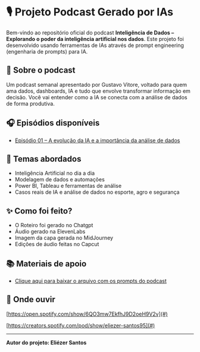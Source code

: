 # 🎙️ Projeto Podcast Gerado por IAs

Bem-vindo ao repositório oficial do podcast **Inteligência de Dados – Explorando o poder da inteligência artificial nos dados**.
Este projeto foi desenvolvido usando ferramentas de IAs através de prompt engineering (engenharia de prompts) para IA.

## 📌 Sobre o podcast
Um podcast semanal apresentado por Gustavo Vitore, voltado para quem ama dados, dashboards, IA e tudo que envolve transformar informação em decisão.
Você vai entender como a IA se conecta com a análise de dados de forma produtiva.

## 🎧 Episódios disponíveis
- [Episódio 01 – A evolução da IA e a importância da análise de dados]( https://open.spotify.com/show/6QO3mw7EkfhJ9D2oeH9V2v)

## 🧠 Temas abordados
- Inteligência Artificial no dia a dia
- Modelagem de dados e automações
- Power BI, Tableau e ferramentas de análise
- Casos reais de IA e análise de dados no esporte, agro e segurança

## ✨ Como foi feito?
- O Roteiro foi gerado no Chatgpt
- Áudio gerado na ElevenLabs
- Imagem da capa gerada no MidJourney
- Edições de áudio feitas no Capcut

## 📚 Materiais de apoio
- [Clique aqui para baixar o arquivo com os prompts do podcast](https://github.com/eliezerbh/Inteligencia-de-Dados/blob/main/Prompts%20Podcast%20As.docx)

## 🔗 Onde ouvir
[https://open.spotify.com/show/6QO3mw7EkfhJ9D2oeH9V2v](#)

[https://creators.spotify.com/pod/show/eliezer-santos95](#)

---

**Autor do projeto: Eliézer Santos**
